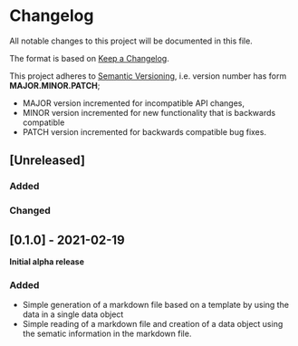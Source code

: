 # Changelog

All notable changes to this project will be documented in this file.

The format is based on [Keep a Changelog](https://keepachangelog.com/en/1.0.0/).

This project adheres to [Semantic Versioning](https://semver.org/spec/v2.0.0.html), i.e. version number has form  **MAJOR.MINOR.PATCH**;

* MAJOR version incremented for incompatible API changes,
* MINOR version incremented for new functionality that is backwards
  compatible
* PATCH version incremented for backwards compatible bug fixes.



## [Unreleased]

### Added

### Changed


## [0.1.0] - 2021-02-19

**Initial alpha release**

### Added
* Simple generation of a markdown file based on a template by using the data in
  a single data object
* Simple reading of a markdown file and creation of a data object using the sematic information in the markdown file.
